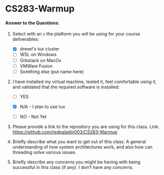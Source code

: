 # CS283-Warmup

#### Answer to the Questions:

1. Select with an `x` the platform you will be using for your course deliverables:

    - [x] drexel's tux cluster
    - [ ] WSL on Windows
    - [ ] Orbstack on MacOs
    - [ ] VMWare Fusion
    - [ ] Somthing else (put name here)

2. I have installed my virtual machine, tested it, feel comfortable using it, and validated that the required software is installed:

    - [ ] YES
    - [x] N/A - I plan to use tux
    - [ ] NO - Not Yet


3. Please provide a link to the repository you are using for this class.
Link: https://github.com/redpaladin003/CS283-Warmup


4. Briefly describe what you want to get out of this class.
A general understanding of how system architectures work, and also how can threading solve various issues.

5. Briefly describe any concerns you might be having with being successful in this class (if any).
I don't have any concerns.

